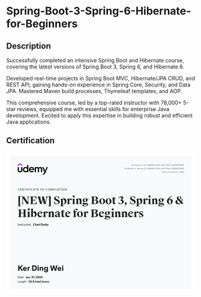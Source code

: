 # Spring-Boot-3-Spring-6-Hibernate-for-Beginners

## Description
Successfully completed an intensive Spring Boot and Hibernate course, covering the latest versions of Spring Boot 3, Spring 6, and Hibernate 6. 

Developed real-time projects in Spring Boot MVC, Hibernate/JPA CRUD, and REST API, gaining hands-on experience in Spring Core, Security, and Data JPA. Mastered Maven build processes, Thymeleaf templates, and AOP. 

This comprehensive course, led by a top-rated instructor with 78,000+ 5-star reviews, equipped me with essential skills for enterprise Java development. Excited to apply this expertise in building robust and efficient Java applications.


## Certification
![Certification of Completion](https://github.com/dingwei426/Spring-Boot-3-Spring-6-Hibernate-for-Beginners/blob/main/UC-9f0695c7-f0e5-4e67-94ab-c428987f3659.jpg)
